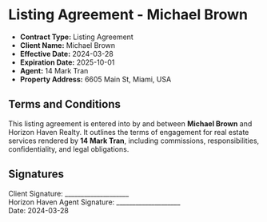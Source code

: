 # Listing Agreement - Michael Brown

- **Contract Type:** Listing Agreement  
- **Client Name:** Michael Brown  
- **Effective Date:** 2024-03-28  
- **Expiration Date:** 2025-10-01  
- **Agent:** 14 Mark Tran  
- **Property Address:** 6605 Main St, Miami, USA  

## Terms and Conditions

This listing agreement is entered into by and between **Michael Brown** and Horizon Haven Realty. It outlines the terms of engagement for real estate services rendered by **14 Mark Tran**, including commissions, responsibilities, confidentiality, and legal obligations.

## Signatures

Client Signature: ____________________  
Horizon Haven Agent Signature: ____________________  
Date: 2024-03-28